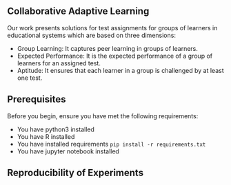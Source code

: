 ## Collaborative Adaptive Learning

Our work presents solutions for test assignments for groups of learners in educational systems which are based on three dimensions:
- Group Learning: It captures peer learning in groups of learners.
- Expected Performance: It is the expected performance of a group of learners for an assigned test.
- Aptitude: It ensures that each learner in a group is challenged by at least one test.

## Prerequisites

Before you begin, ensure you have met the following requirements:

* You have python3 installed
* You have R installed
* You have installed requirements  `pip install -r requirements.txt`
* You have jupyter notebook installed

## Reproducibility of Experiments
